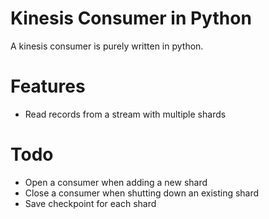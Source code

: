# Kinesis Consumer in Python

A kinesis consumer is purely written in python. 

# Features

* Read records from a stream with multiple shards

# Todo

* Open a consumer when adding a new shard
* Close a consumer when shutting down an existing shard
* Save checkpoint for each shard